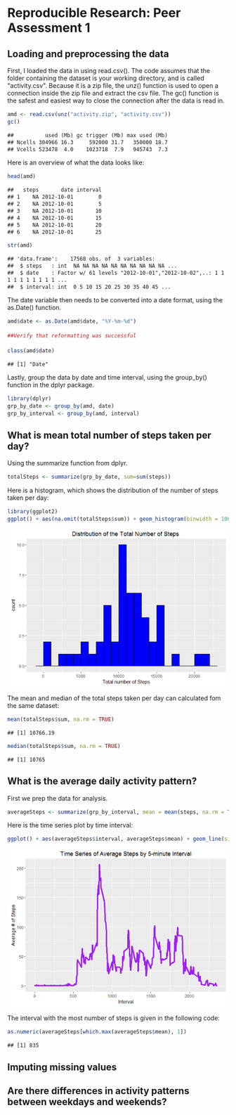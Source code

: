 # Reproducible Research: Peer Assessment 1


## Loading and preprocessing the data

First, I loaded the data in using read.csv().  The code assumes that the folder containing the dataset is your working directory, and is called "activity.csv".  Because it is a zip file, the unz() function is used to open a connection inside the zip file and extract the csv file.  The gc() function is the safest and easiest way to close the connection after the data is read in.   


```r
amd <- read.csv(unz("activity.zip", "activity.csv"))
gc()
```

```
##          used (Mb) gc trigger (Mb) max used (Mb)
## Ncells 304966 16.3     592000 31.7   350000 18.7
## Vcells 523478  4.0    1023718  7.9   945743  7.3
```
Here is an overview of what the data looks like:


```r
head(amd)
```

```
##   steps       date interval
## 1    NA 2012-10-01        0
## 2    NA 2012-10-01        5
## 3    NA 2012-10-01       10
## 4    NA 2012-10-01       15
## 5    NA 2012-10-01       20
## 6    NA 2012-10-01       25
```

```r
str(amd)
```

```
## 'data.frame':	17568 obs. of  3 variables:
##  $ steps   : int  NA NA NA NA NA NA NA NA NA NA ...
##  $ date    : Factor w/ 61 levels "2012-10-01","2012-10-02",..: 1 1 1 1 1 1 1 1 1 1 ...
##  $ interval: int  0 5 10 15 20 25 30 35 40 45 ...
```

The date variable then needs to be converted into a date format, using the as.Date() function.    

```r
amd$date <- as.Date(amd$date, "%Y-%m-%d")

##Verify that reformatting was successful

class(amd$date)
```

```
## [1] "Date"
```

Lastly, group the data by date and time interval, using the group_by() function in the dplyr package. 


```r
library(dplyr)
grp_by_date <- group_by(amd, date)
grp_by_interval <- group_by(amd, interval)
```

## What is mean total number of steps taken per day?

Using the summarize function from dplyr.  


```r
totalSteps <- summarize(grp_by_date, sum=sum(steps))
```

Here is a histogram, which shows the distribution of the number of steps taken per day:


```r
library(ggplot2)
ggplot() + aes(na.omit(totalSteps$sum)) + geom_histogram(binwidth = 1000, color = "black", fill = "blue") + labs(title = "Distribution of the Total Number of Steps ", x = "Total number of Steps")
```

![](PA1_template_files/figure-html/unnamed-chunk-6-1.png) 

The mean and median of the total steps taken per day can calculated fom the same dataset:


```r
mean(totalSteps$sum, na.rm = TRUE)
```

```
## [1] 10766.19
```

```r
median(totalSteps$sum, na.rm = TRUE)
```

```
## [1] 10765
```


## What is the average daily activity pattern?

First we prep the data for analysis.  


```r
averageSteps <- summarize(grp_by_interval, mean = mean(steps, na.rm = TRUE))
```

Here is the time series plot by time interval:


```r
ggplot() + aes(averageSteps$interval, averageSteps$mean) + geom_line(size = 1.5, color = "purple") + labs(title = "Time Series of Average Steps by 5-minute Interval", x = "Interval", y = "Average # of Steps")
```

![](PA1_template_files/figure-html/unnamed-chunk-9-1.png) 

The interval with the most number of steps is given in the following code:


```r
as.numeric(averageSteps[which.max(averageSteps$mean), 1])
```

```
## [1] 835
```


## Imputing missing values



## Are there differences in activity patterns between weekdays and weekends?
